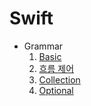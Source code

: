 # Swift

- Grammar
  1. [Basic](https://github.com/Gunwoos/Swift/blob/main/swift_Basic.md)
  2. [흐름 제어](https://github.com/Gunwoos/Swift/blob/main/swift_statements.md)
  3. [Collection](https://github.com/Gunwoos/Swift/blob/main/swift_collection.md)
  4. [Optional](https://github.com/Gunwoos/Swift/blob/main/swift_optional.md)
